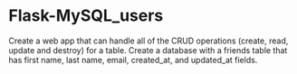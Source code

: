 # Flask-MySQL_users
Create a web app that can handle all of the CRUD operations (create, read, update and destroy) for a table. Create a database with a friends table that has first name, last name, email, created_at, and updated_at fields.
